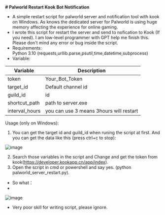 **# Palworld Restart Kook Bot Notification**
* A simple restart script for palworld server and notification tool with kook on Windows. As knows the dedicated server for Palworld is using huge memory affecting the experience for online gaming.  
* I wrote this script for restart the server and send to nofication to Kook (If you need). I am low-level programmer with GPT help me finish this. Please don't mind any error or bug inside the script.  
* Requirements:  
Python 3.10 (requests,urllib.parse,psutil,time,datetime,subprocess)  
* Variable:

| Variable | Description |
| --- | --- |
| token | Your_Bot_Token |
| target_id | Default channel id |
| guild_id | id |
| shortcut_path | path to server.exe|
| interval_hours | you can use 3 means 3hours will restart |

Usage (only on Windows):
1. You can get the target id and guild_id when runing the script at first. And you can get the data like this (press ctrl+c to stop):

![image](https://github.com/wtfllix/palworldrestartkook/assets/118681340/f5454e64-729e-42c5-a990-c05e6bb27dde)

2. Search those variables in the script and Change and get the token from kook(https://developer.kookapp.cn/app/index).
3. Open the script in cmd or powershell and say yes. (python palworld_server_restart.py).


* So what：
* 
![image](https://github.com/wtfllix/palworldrestartkook/assets/118681340/e36dcc3f-c87f-4717-83f2-df3b4cc5e82b)



* Very poor skill for writing script, please ignore.
  
